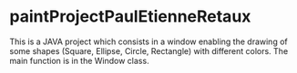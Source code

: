 # paintProjectPaulEtienneRetaux
This is a JAVA project which consists in a window enabling the drawing of some shapes (Square, Ellipse, Circle, Rectangle) with different colors. 
The main function is in the Window class.
